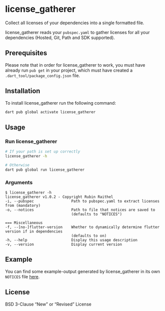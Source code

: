 # license_gatherer

Collect all licenses of your dependencies into a single formatted file.

license_gatherer reads your `pubspec.yaml` to gather licenses for all your dependencies (Hosted, Git, Path and SDK supported).

## Prerequisites

Please note that in order for license_gatherer to work, you must have already run `pub get` in your project, which must have
created a `.dart_tool/package_config.json` file.

## Installation

To install license_gatherer run the following command:

```bash
dart pub global activate license_gatherer
```

## Usage

### Run license_gatherer

```bash
# If your path is set up correctly
license_gatherer -h

# Otherwise
dart pub global run license_gatherer
```

### Arguments

```console
$ license_gatherer -h
license_gatherer v1.0.2 - Copyright Rubin Raithel
-i, --pubspec                 Path to pubspec.yaml to extract licenses from (mandatory)
-o, --notices                 Path to file that notices are saved to
                              (defaults to "NOTICES")

=== Miscellaneous
-f, --[no-]flutter-version    Whether to dynamically determine flutter version if in dependencies
                              (defaults to on)
-h, --help                    Display this usage description
-v, --version                 Display current version
```

## Example

You can find some example-output generated by license_gatherer in its own `NOTICES` file [here](https://github.com/Coronon/license_gatherer/blob/master/NOTICES).

## License

BSD 3-Clause “New” or “Revised” License
